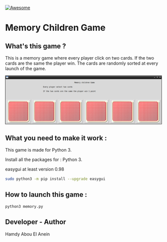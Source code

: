 [![Awesome](https://awesome.re/badge.svg)](https://awesome.re)  


# Memory Children Game

## What's this game ?  

This is a memory game where every player click on two cards. If the two cards are the same the player win. The cards are randomly sorted at every launch of the game. 

![Screenshot](screenshot.png)  


## What you need to make it work :  

This game is made for Python 3.  

Install all the packages for : Python 3.  

easygui at least version 0.98  

```sh
sudo python3 -m pip install --upgrade easygui  
```  


## How to launch this game :  

```sh
python3 memory.py
```  


## Developer - Author  

Hamdy Abou El Anein  

